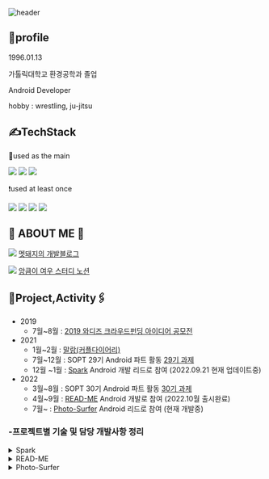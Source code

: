 
![header](https://capsule-render.vercel.app/api?type=cylinder&color=4cd137&height300&section=header&text=창환's%20GIT&fontSize=60)


🐷profile
-
1996.01.13

가톨릭대학교 환경공학과 졸업

Android Developer

hobby : wrestling, ju-jitsu

✍️TechStack
-
 📌used as the main
   
<img src="https://img.shields.io/badge/Android-3DDC84?style=for-the-badge&logo=Android&logoColor=white"> <img src="https://img.shields.io/badge/Kotlin-7F52FF?style=for-the-badge&logo=Kotlin&logoColor=white"> <img src="https://img.shields.io/badge/Java-40739e?style=for-the-badge&logo=&logoColor=white">

❗️used at least once

<img src="https://img.shields.io/badge/JavaScript-F7DF1E?style=for-the-badge&logo=JavaScript&logoColor=white"> <img src="https://img.shields.io/badge/Html-E34F26?style=for-the-badge&logo=HTML5&logoColor=white"> <img src="https://img.shields.io/badge/CSS-1572B6?style=for-the-badge&logo=CSS3&logoColor=white"> <img src="https://img.shields.io/badge/Vue-FC08D?style=for-the-badge&logo=Vue.js&logoColor=white">



🐗 ABOUT ME 🐗
-
<a href="https://mccoy-devloper.tistory.com/" target="_blank"><img src="https://img.shields.io/badge/Tistory Blog-000000?style=flat-square&logo=Tistory&logoColor=white"/></a> [멧돼지의 개발블로그](https://mccoy-devloper.tistory.com/)

<a href="https://iced-handbell-76a.notion.site/8d92163da781463eb2bfeb73c637b37a?v=47ecea691f1a48eeb471c5d2473f47f7" target="_blank"><img src="https://img.shields.io/badge/Notion-7f8fa6?style=flat-square&logo=Notion&logoColor=white"/></a> [앙큼이 여우 스터디 노션](https://iced-handbell-76a.notion.site/8d92163da781463eb2bfeb73c637b37a?v=47ecea691f1a48eeb471c5d2473f47f7)

📎Project,Activity🖇
-
-   2019
    -   7월~8월 :  [2019 와디즈 크라우드펀딩 아이디어 공모전](https://www.venturesquare.net/789592)
-   2021
    -   1월~2월 :  [말랑(커플다이어리)](https://github.com/tnvnfdla1214/Malang)
    -   7월~12월 : SOPT 29기 Android 파트 활동 [29기 과제](https://github.com/29th-WE-SOPT-Android-Part/Android-Changhwan)
    -   12월 ~1월 : [Spark](https://github.com/TeamSparker) Android 개발 리드로 참여 (2022.09.21 현재 업데이트중)
-   2022
    -   3월~8월 :  SOPT 30기 Android 파트 활동 [30기 과제](https://github.com/macbook-plz-30th-THE-SOPT-android-team4/30th-ChangHwan)
    -   4월~9월 :  [READ-ME](https://github.com/TEAM-README) Android 개발로 참여 (2022.10월 출시완료)
    -   7월~ :  [Photo-Surfer](https://github.com/TeamPhotoSurfer) Android 리드로 참여 (현재 개발중)
 
### -프로젝트별 기술 및 담당 개발사항 정리
<details>
<summary>Spark</summary>
<div markdown="1">

프로젝트 1줄 설명 : 친구와 함께하는 66일간의 습관 형성 서비스!

### 👉 **프로젝트 스펙 명시**

> 아키텍쳐 패턴 : MVVM
> 
> 디자인 패턴 : Repository Pattern(통신 시), Observer Pattern(Livedata), Delegation Pattern 
> 
> AAC : Databinding, Livedata, ViewModel, ViewPager2
> 
> 통신 : OkHttp3, Retrofit2
> 
> Async Task : Coroutine
> 
> Third Party Library : Glide
> 
> 협업 : Git flow
> 
> DI : Hilt

### 담당 개발 사항
>-아래 작성한 flow들을 개발하였고 그 중 특징적인 것들을 정리해 보았습니다.

> 2-1홈화면
> 
> -홈화면 습관방 별 상태값에 따른 뷰 분기처리 
> 
> -홈 각 토스트,버튼 애니메이션처리
> 
> -상태값에 따라 다이얼로그를 통한 정보전달
> 
> -무한스크롤 구현으로 부드러운 사용성 제공

> 2-2습관방 생성
> 
> -습관방을 종류별로 생성할수있도록 분기처리
> 
> -사용자와 상호작용하도록 중간페이지 구성
> 
> -요소별 애니메이션 적용으로 부드러운 사용성 제공

> 2-3코드로 참여
> 
> -다이얼로그를 통한 코드입력처리
> 
> -서버의 에러메시지를 받아서 화면에 띄워주는 네트워크 통신처리(네트워크 상황(오류)별 분기처리)

> 2-4대기방
> 
> -glide를 통한 이미지처리 
> 
> -사용자와 상호작용할수있는 info 버튼 구현

> 2-5목표작성
> 
> -object animator 를 통한 edittext 포커스시 화면전환 구현

> 2-6 생명관련 업데이트
> 
> GA를 통한 사용자 지표를 분석하여 생명관련 시스템 업데이트 1.0.2


</div>
</details>

<details>
<summary>READ-ME</summary>
<div markdown="1">

프로젝트 1줄 설명 : 사람들과 공유하는 독서록 서비스

### 👉 **프로젝트 스펙 명시**
> 아키텍쳐 패턴 : MVVM
> 
> 디자인 패턴 :  Repository Pattern, Observer Pattern(Livedata), Delegation Pattern, Multi Module
> 
> AAC : Databinding, Livedata, ViewModel, Navigation
> 
> 통신 : OkHttp3, Retrofit2
> 
> Async Task : Coroutine(Flow)
> 
> Third Party Library : coil, Timber
> 
> 협업 : Git flow
> 
> DI : Hilt

### 담당 개발 사항
>  아래 작성한 flow들을 개발하였고 그중 특징적인 것들을 정리해보았습니다.

> 각종 기초세팅 -> style guide,패키징,text style 등등 

> DI 기초 세팅 모듈 관련 세팅

> 오류처리를 자세하게 작성하기위해 retrofit 의 callAdapter를 커스텀 오류처리의 다양화,오류처리 관련 코드의 가독성을 좋게 만듬
>
> [사용기술을 정리한 글](https://mccoy-devloper.tistory.com/58?category=494185).

> 소셜 로그인 네이버 카카오 및 로그인 관련 전반적인 토큰관리 코드 작성 401관련 에러 coroutine exception handler 를 통한 처리
> 
> [코드를 정리한 글](https://mccoy-devloper.tistory.com/59?category=494185)

> 네이버 책검색 api 연동 

> 닉네임 설정뷰
> 
>네임 설정뷰 작업 정규표현식을 통한 규칙부여

> 책검색 뷰
> 
>네이버 책검색 api 연동시 다양하게 들어오는 null 값 처리 및 오류사항 대응 

> 글쓰기 뷰
>  
>여러 화면을 거쳐서 통신을 한번에 해야하므로 ActivityViewModel 을 사용 처리

</div>
</details>


<details>
<summary>Photo-Surfer</summary>
<div markdown="1">

프로젝트 1줄 설명 : 사진에 태그를 달아서 관리해보자!!

### 아직 기초적인 개발만 시작한 프로젝트

### 👉 **프로젝트 스펙 명시**
> 아키텍쳐 패턴 : MVVM
> 
> 디자인 패턴 :  Repository Pattern, Observer Pattern(Livedata), Delegation Pattern, Multi Module
> 
> AAC : Databinding, Livedata, ViewModel, Navigation
> 
> 통신 : OkHttp3, Retrofit2
> 
> Async Task : Coroutine
> 
> Third Party Library : Glide, Timber
> 
> 협업 : Git flow
> 
> DI : Hilt

### 담당 개발 사항
>  아래 작성한 flow들을 개발하였고 그중 특징적인 것들을 정리해보았습니다.

> 멀티모듈 기초세팅

> 기타 유틸 세팅,timber,hilt등 기초세팅

> 푸시 알림 기능 구현

> 소셜로그인 및 로그인 관련 토근 작업 기초세팅

> 화면 전환용 navigator 로직 세팅

> [포토서퍼 모듈 의존성 관계도](https://www.notion.so/go-photosurfer/eab5d5b6eb244cad8999b013dc1db180).

</div>
</details>
